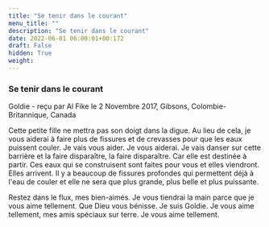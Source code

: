 ```yaml
---
title: "Se tenir dans le courant"
menu_title: ""
description: "Se tenir dans le courant"
date: 2022-06-01 06:00:01+00:172
draft: False
hidden: True
weight:
---
```

### Se tenir dans le courant

Goldie - reçu par Al Fike le 2 Novembre 2017, Gibsons, Colombie-Britannique, Canada

Cette petite fille ne mettra pas son doigt dans la digue. Au lieu de cela, je vous aiderai à faire plus de fissures et de crevasses pour que les eaux puissent couler. Je vais vous aider. Je vous aiderai. Je vais danser sur cette barrière et la faire disparaître, la faire disparaître. Car elle est destinée à partir. Ces eaux qui se construisent sont faites pour vous et elles viendront. Elles arrivent. Il y a beaucoup de fissures profondes qui permettent déjà à l'eau de couler et elle ne sera que plus grande, plus belle et plus puissante.

Restez dans le flux, mes bien-aimés. Je vous tiendrai la main parce que je vous aime tellement. Que Dieu vous bénisse. Je suis Goldie. Je vous aime tellement, mes amis spéciaux sur terre. Je vous aime tellement.
